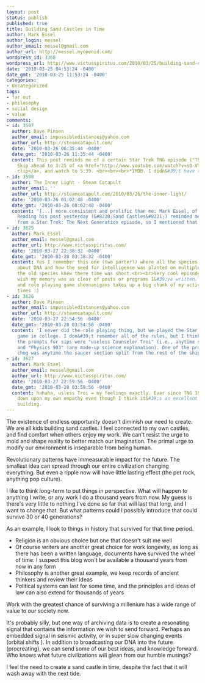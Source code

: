 ```yaml
---
layout: post
status: publish
published: true
title: Building Sand Castles in Time
author: Mark Essel
author_login: messel
author_email: messel@gmail.com
author_url: http://messel.myopenid.com/
wordpress_id: 3368
wordpress_url: http://www.victusspiritus.com/2010/03/25/building-sand-castles-in-time/
date: '2010-03-25 04:53:24 -0400'
date_gmt: '2010-03-25 11:53:24 -0400'
categories:
- Uncategorized
tags:
- far out
- philosophy
- social design
- value
comments:
- id: 3597
  author: Dave Pinsen
  author_email: impossibledistances@yahoo.com
  author_url: http://steamcatapult.com/
  date: '2010-03-26 06:35:44 -0400'
  date_gmt: '2010-03-26 11:35:44 -0400'
  content: This post reminds me of a certain Star Trek TNG episode ("The Chase"*).
    Skip ahead to 3:25 of <a href="http://www.youtube.com/watch?v=s0-VT0Ir5Bs" rel="nofollow">this
    clip</a>, and watch to 5:39. <br><br><br>*IMDB. I didn&#39;t have the title memorized.
- id: 3598
  author: The Inner Light - Steam Catapult
  author_email: ''
  author_url: http://steamcatapult.com/2010/03/26/the-inner-light/
  date: '2010-03-26 01:02:48 -0400'
  date_gmt: '2010-03-26 08:02:48 -0400'
  content: "[...] more consistent and prolific than me: Mark Essel, of Victus Spiritus.
    Reading his post yesterday (&#8220;Sand Castles&#8221;) reminded me of a scene
    from a Star Trek: The Next Generation episode, so I mentioned that and [...]"
- id: 3625
  author: Mark Essel
  author_email: messel@gmail.com
  author_url: http://www.victusspiritus.com/
  date: '2010-03-27 22:38:32 -0400'
  date_gmt: '2010-03-28 03:38:32 -0400'
  content: Yes I remember this one (two parter?) where all the species track the clues
    about DNA and how the seed for intelligence was planted on multiple worlds when
    the old species knew there time was short.<br><br>Very cool episode. <br><br>I
    wish my memory was as clear of posts or programs I&#39;ve written. My sci-fi geekdom
    and role playing game shennanigans takes up a big chunk of my active memory. Good
    times :)
- id: 3626
  author: Dave Pinsen
  author_email: impossibledistances@yahoo.com
  author_url: http://steamcatapult.com/
  date: '2010-03-27 22:54:56 -0400'
  date_gmt: '2010-03-28 03:54:56 -0400'
  content: 'I never did the role playing thing, but we played the Star Trek: TNG drinking
    game in college. I don&#39;t remember all of the rules, but I think a couple of
    the prompts for sips were "useless Counselor Troi" (i.e., anytime she had dialog)
    and "Physics 903" (any made-up science explanation). One of the prompts for a
    chug was anytime the saucer section split from the rest of the ship.'
- id: 3627
  author: Mark Essel
  author_email: messel@gmail.com
  author_url: http://www.victusspiritus.com/
  date: '2010-03-27 22:59:56 -0400'
  date_gmt: '2010-03-28 03:59:56 -0400'
  content: hahaha, usless Troi = my feelings exactly. Ever since TNG I&#39;ve looked
    down upon my own empathy even though I think it&#39;s an excellent part of relationship/trust
    building.
---
```

<p>The existence of endless opportunity doesn't diminish our need to create. We are all kids building sand castles. I feel connected to my own castles, and find comfort when others enjoy my work.  We can't resist the urge to mold and shape reality to better match our imagination. The primal urge to modify our environment is inseparable from being human.</p>
<p>Revolutionary patterns have immeasurable impact for the future. The smallest idea can spread through our entire civilization changing everything. But even a ripple now will have little lasting effect (the pet rock, anything pop culture).  </p>
<p>I like to think long-term to put things in perspective. What will happen to anything I write, or any work I do a thousand years from now.  My guess is there's very little to nothing I've done so far that will last that long, and I want to change that.  But what patterns could I possibly introduce that could survive 30 or 40 generations?</p>
<p>As an example, I look to things in history that survived for that time period. </p>
<ul>
<li>Religion is an obvious choice but one that doesn't suit me well</li>
<li>Of course writers are another great choice for work longevity, as long as there has been a written language, documents have survived the wheel of time. I suspect this blog won't be available a thousand years from now in any form</li>
<li>Philosophy is another great example, we keep records of ancient thinkers and review their ideas</li>
<li>Political systems can last for some time, and the principles and ideas of law can also extend for thousands of years</li>
</ul>
<p>Work with the greatest chance of surviving a millenium has a wide range of value to our society now.</p>
<p>It's probably silly, but one way of archiving data is to create a resonating signal that contains the information we wish to send forward. Perhaps an embedded signal in seismic activity, or in super slow changing events (orbital shifts ). In addition to broadcasting our DNA into the future (procreating), we can send some of our best ideas, and knowledge forward. Who knows what future civilizations will glean from our humble musings? </p>
<p>I feel the need to create a sand castle in time, despite the fact that it will wash away with the next tide.</p>
